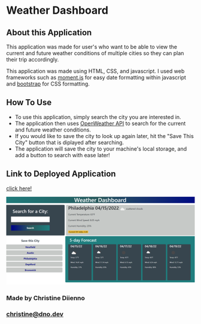 # Weather Dashboard

## About this Application

This application was made for user's who want to be able to view the current and future weather conditions of multiple cities so they can plan their trip accordingly.

This application was made using HTML, CSS, and javascript. I used web frameworks such as [moment.js](https://momentjs.com/) for easy date formatting within javascript and [bootstrap](https://getbootstrap.com/docs/3.4/css/) for CSS formatting.

## How To Use

* To use this application, simply search the city you are interested in.
* The application then uses [OpenWeather API](https://openweathermap.org/api) to search for the current and future weather conditions.
* If you would like to save the city to look up again later, hit the "Save This City" button that is diplayed after searching.
* The application will save the city to your machine's local storage, and add a button to search with ease later!

## Link to Deployed Application
[click here!](https://mrsdno.github.io/weather-dashboard/)

![screenshot](./assets/img/screenshot.png)


### Made by Christine Diienno 
### [christine@dno.dev](mailto: "christine@dno.dev")